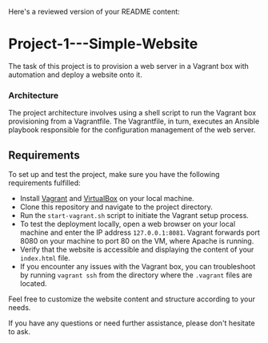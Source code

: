 Here's a reviewed version of your README content:

# Project-1---Simple-Website
The task of this project is to provision a web server in a Vagrant box with automation and deploy a website onto it.

### Architecture
The project architecture involves using a shell script to run the Vagrant box provisioning from a Vagrantfile. The Vagrantfile, in turn, executes an Ansible playbook responsible for the configuration management of the web server.

## Requirements
To set up and test the project, make sure you have the following requirements fulfilled:

- Install [Vagrant](https://developer.hashicorp.com/vagrant/downloads) and [VirtualBox](https://www.virtualbox.org/wiki/Downloads) on your local machine.
- Clone this repository and navigate to the project directory.
- Run the `start-vagrant.sh` script to initiate the Vagrant setup process.
- To test the deployment locally, open a web browser on your local machine and enter the IP address `127.0.0.1:8081`. Vagrant forwards port 8080 on your machine to port 80 on the VM, where Apache is running.
- Verify that the website is accessible and displaying the content of your `index.html` file.
- If you encounter any issues with the Vagrant box, you can troubleshoot by running `vagrant ssh` from the directory where the `.vagrant` files are located.

Feel free to customize the website content and structure according to your needs.

If you have any questions or need further assistance, please don't hesitate to ask.